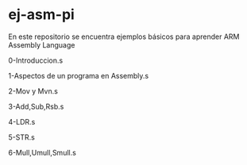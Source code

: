 # ej-asm-pi
En este repositorio se encuentra ejemplos básicos para aprender ARM Assembly Language 

0-Introduccion.s

1-Aspectos de un programa en Assembly.s

2-Mov y Mvn.s

3-Add,Sub,Rsb.s

4-LDR.s

5-STR.s

6-Mull,Umull,Smull.s

